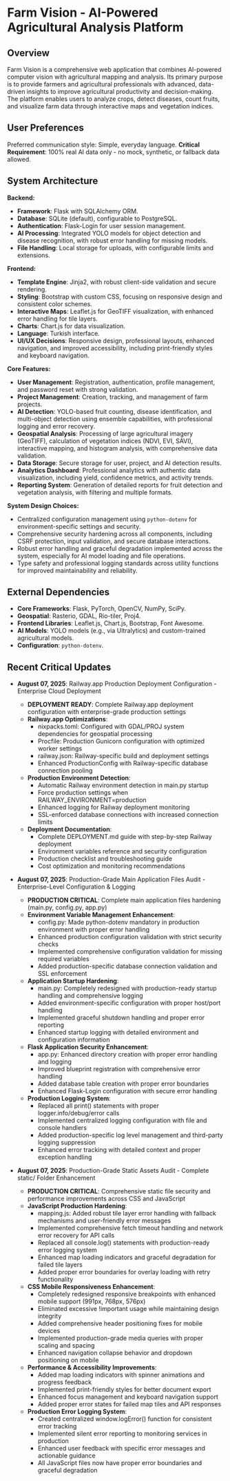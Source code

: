 # Farm Vision - AI-Powered Agricultural Analysis Platform

## Overview

Farm Vision is a comprehensive web application that combines AI-powered computer vision with agricultural mapping and analysis. Its primary purpose is to provide farmers and agricultural professionals with advanced, data-driven insights to improve agricultural productivity and decision-making. The platform enables users to analyze crops, detect diseases, count fruits, and visualize farm data through interactive maps and vegetation indices.

## User Preferences

Preferred communication style: Simple, everyday language.
**Critical Requirement**: 100% real AI data only - no mock, synthetic, or fallback data allowed.

## System Architecture

**Backend:**
- **Framework**: Flask with SQLAlchemy ORM.
- **Database**: SQLite (default), configurable to PostgreSQL.
- **Authentication**: Flask-Login for user session management.
- **AI Processing**: Integrated YOLO models for object detection and disease recognition, with robust error handling for missing models.
- **File Handling**: Local storage for uploads, with configurable limits and extensions.

**Frontend:**
- **Template Engine**: Jinja2, with robust client-side validation and secure rendering.
- **Styling**: Bootstrap with custom CSS, focusing on responsive design and consistent color schemes.
- **Interactive Maps**: Leaflet.js for GeoTIFF visualization, with enhanced error handling for tile layers.
- **Charts**: Chart.js for data visualization.
- **Language**: Turkish interface.
- **UI/UX Decisions**: Responsive design, professional layouts, enhanced navigation, and improved accessibility, including print-friendly styles and keyboard navigation.

**Core Features:**
- **User Management**: Registration, authentication, profile management, and password reset with strong validation.
- **Project Management**: Creation, tracking, and management of farm projects.
- **AI Detection**: YOLO-based fruit counting, disease identification, and multi-object detection using ensemble capabilities, with professional logging and error recovery.
- **Geospatial Analysis**: Processing of large agricultural imagery (GeoTIFF), calculation of vegetation indices (NDVI, EVI, SAVI), interactive mapping, and histogram analysis, with comprehensive data validation.
- **Data Storage**: Secure storage for user, project, and AI detection results.
- **Analytics Dashboard**: Professional analytics with authentic data visualization, including yield, confidence metrics, and activity trends.
- **Reporting System**: Generation of detailed reports for fruit detection and vegetation analysis, with filtering and multiple formats.

**System Design Choices:**
- Centralized configuration management using `python-dotenv` for environment-specific settings and security.
- Comprehensive security hardening across all components, including CSRF protection, input validation, and secure database interactions.
- Robust error handling and graceful degradation implemented across the system, especially for AI model loading and file operations.
- Type safety and professional logging standards across utility functions for improved maintainability and reliability.

## External Dependencies

- **Core Frameworks**: Flask, PyTorch, OpenCV, NumPy, SciPy.
- **Geospatial**: Rasterio, GDAL, Rio-tiler, Proj4.
- **Frontend Libraries**: Leaflet.js, Chart.js, Bootstrap, Font Awesome.
- **AI Models**: YOLO models (e.g., via Ultralytics) and custom-trained agricultural models.
- **Configuration**: `python-dotenv`.

## Recent Critical Updates

- **August 07, 2025**: Railway.app Production Deployment Configuration - Enterprise Cloud Deployment
  - **DEPLOYMENT READY**: Complete Railway.app deployment configuration with enterprise-grade production settings
  - **Railway.app Optimizations**:
    - nixpacks.toml: Configured with GDAL/PROJ system dependencies for geospatial processing
    - Procfile: Production Gunicorn configuration with optimized worker settings
    - railway.json: Railway-specific build and deployment settings
    - Enhanced ProductionConfig with Railway-specific database connection pooling
  - **Production Environment Detection**:
    - Automatic Railway environment detection in main.py startup
    - Force production settings when RAILWAY_ENVIRONMENT=production
    - Enhanced logging for Railway deployment monitoring
    - SSL-enforced database connections with increased connection limits
  - **Deployment Documentation**:
    - Complete DEPLOYMENT.md guide with step-by-step Railway deployment
    - Environment variables reference and security configuration
    - Production checklist and troubleshooting guide
    - Cost optimization and monitoring recommendations

- **August 07, 2025**: Production-Grade Main Application Files Audit - Enterprise-Level Configuration & Logging
  - **PRODUCTION CRITICAL**: Complete main application files hardening (main.py, config.py, app.py)
  - **Environment Variable Management Enhancement**:
    - config.py: Made python-dotenv mandatory in production environment with proper error handling
    - Enhanced production configuration validation with strict security checks
    - Implemented comprehensive configuration validation for missing required variables
    - Added production-specific database connection validation and SSL enforcement
  - **Application Startup Hardening**:
    - main.py: Completely redesigned with production-ready startup handling and comprehensive logging
    - Added environment-specific configuration with proper host/port handling
    - Implemented graceful shutdown handling and proper error reporting
    - Enhanced startup logging with detailed environment and configuration information
  - **Flask Application Security Enhancement**:
    - app.py: Enhanced directory creation with proper error handling and logging
    - Improved blueprint registration with comprehensive error handling
    - Added database table creation with proper error boundaries
    - Enhanced Flask-Login configuration with secure error handling
  - **Production Logging System**:
    - Replaced all print() statements with proper logger.info/debug/error calls
    - Implemented centralized logging configuration with file and console handlers
    - Added production-specific log level management and third-party logging suppression
    - Enhanced error tracking with detailed context and proper exception handling

- **August 07, 2025**: Production-Grade Static Assets Audit - Complete static/ Folder Enhancement
  - **PRODUCTION CRITICAL**: Comprehensive static file security and performance improvements across CSS and JavaScript
  - **JavaScript Production Hardening**:
    - mapping.js: Added robust tile layer error handling with fallback mechanisms and user-friendly error messages
    - Implemented comprehensive fetch timeout handling and network error recovery for API calls
    - Replaced all console.log() statements with production-ready error logging system
    - Enhanced map loading indicators and graceful degradation for failed tile layers
    - Added proper error boundaries for overlay loading with retry functionality
  - **CSS Mobile Responsiveness Enhancement**:
    - Completely redesigned responsive breakpoints with enhanced mobile support (991px, 768px, 576px)
    - Eliminated excessive !important usage while maintaining design integrity
    - Added comprehensive header positioning fixes for mobile devices
    - Implemented production-grade media queries with proper scaling and spacing
    - Enhanced navigation collapse behavior and dropdown positioning on mobile
  - **Performance & Accessibility Improvements**:
    - Added map loading indicators with spinner animations and progress feedback
    - Implemented print-friendly styles for better document export
    - Enhanced focus management and keyboard navigation support
    - Added proper error states for failed map tiles and API responses
  - **Production Error Logging System**:
    - Created centralized window.logError() function for consistent error tracking
    - Implemented silent error reporting to monitoring services in production
    - Enhanced user feedback with specific error messages and actionable guidance
    - All JavaScript files now have proper error boundaries and graceful degradation